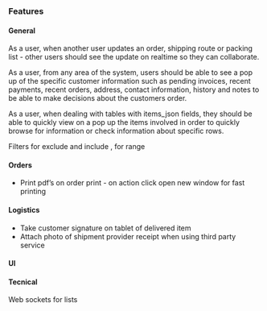 ### Features


#### General

As a user, when another user updates an order, shipping route or packing list - other users should see the update on realtime so they can collaborate.

As a user, from any area of the system, users should be able to see a pop up of the specific customer information such as pending invoices, recent payments, recent orders, address, contact information, history and notes to be able to make decisions about the customers order.

As a user, when dealing with tables with items_json fields, they should be able to quickly view on a pop up the items involved in order to quickly browse for information or check information about specific rows.

Filters for exclude and include , for range


#### Orders
- Print pdf’s on order print - on action click open new window for fast printing

#### Logistics
- Take customer signature on tablet of delivered item
- Attach photo of shipment provider receipt when using third party service

#### UI


#### Tecnical
Web sockets for lists



 
